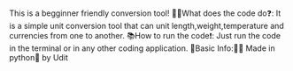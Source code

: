 This is a begginner friendly conversion tool!
💁‍♂️What does the code do❓:
It is a simple unit conversion tool that can unit length,weight,temperature and currencies from one to another.
📚How to run the code❗:
Just run the code in the terminal or in any other coding application.
🎯Basic Info:👩‍💻
Made in python🐍 by Udit